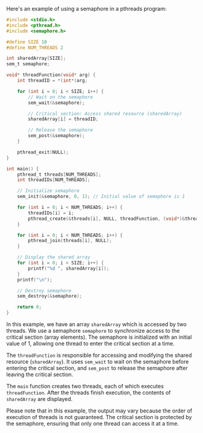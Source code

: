 Here's an example of using a semaphore in a pthreads program:

```c
#include <stdio.h>
#include <pthread.h>
#include <semaphore.h>

#define SIZE 10
#define NUM_THREADS 2

int sharedArray[SIZE];
sem_t semaphore;

void* threadFunction(void* arg) {
    int threadID = *(int*)arg;

    for (int i = 0; i < SIZE; i++) {
        // Wait on the semaphore
        sem_wait(&semaphore);

        // Critical section: Access shared resource (sharedArray)
        sharedArray[i] = threadID;

        // Release the semaphore
        sem_post(&semaphore);
    }

    pthread_exit(NULL);
}

int main() {
    pthread_t threads[NUM_THREADS];
    int threadIDs[NUM_THREADS];

    // Initialize semaphore
    sem_init(&semaphore, 0, 1); // Initial value of semaphore is 1

    for (int i = 0; i < NUM_THREADS; i++) {
        threadIDs[i] = i;
        pthread_create(&threads[i], NULL, threadFunction, (void*)&threadIDs[i]);
    }

    for (int i = 0; i < NUM_THREADS; i++) {
        pthread_join(threads[i], NULL);
    }

    // Display the shared array
    for (int i = 0; i < SIZE; i++) {
        printf("%d ", sharedArray[i]);
    }
    printf("\n");

    // Destroy semaphore
    sem_destroy(&semaphore);

    return 0;
}
```

In this example, we have an array `sharedArray` which is accessed by two threads. We use a semaphore `semaphore` to synchronize access to the critical section (array elements). The semaphore is initialized with an initial value of 1, allowing one thread to enter the critical section at a time.

The `threadFunction` is responsible for accessing and modifying the shared resource (`sharedArray`). It uses `sem_wait` to wait on the semaphore before entering the critical section, and `sem_post` to release the semaphore after leaving the critical section.

The `main` function creates two threads, each of which executes `threadFunction`. After the threads finish execution, the contents of `sharedArray` are displayed.

Please note that in this example, the output may vary because the order of execution of threads is not guaranteed. The critical section is protected by the semaphore, ensuring that only one thread can access it at a time.
